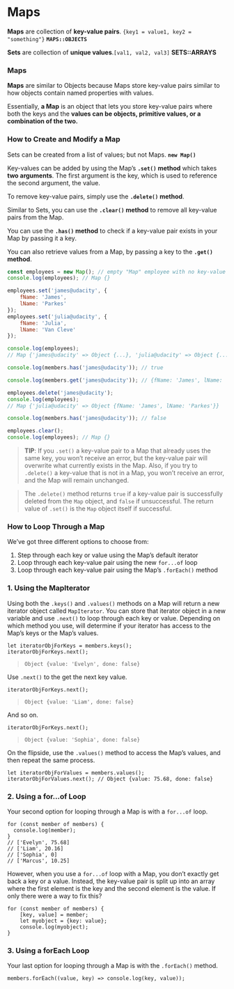 # Maps

**Maps** are collection of **key-value pairs**. `{key1 = value1, key2 = "something"}` **`MAPS::OBJECTS`**

**Sets** are collection of **unique values**.`[val1, val2, val3]`  **SETS::ARRAYS**

### Maps

**Maps** are similar to Objects because Maps store key-value pairs similar to how objects contain named properties with values. 

Essentially, **a Map** is an object that lets you store key-value pairs where both the keys and the **values can be objects, primitive values, or a combination of the two.**

### How to Create and Modify a Map <a id="how-to-create-a-map"></a>

Sets can be created from a list of values; but not Maps. **`new Map()`**

Key-values can be added by using the Map’s **`.set()` method** which takes **two arguments**. The first argument is the key, which is used to reference the second argument, the value.

To remove key-value pairs, simply use the **`.delete()` method**.

Similar to Sets, you can use the **`.clear()` method** to remove all key-value pairs from the Map.

You can use the **`.has()` method** to check if a key-value pair exists in your Map by passing it a key.

You can also retrieve values from a Map, by passing a key to the **`.get()` method**.

```javascript
const employees = new Map(); // empty "Map" employee with no key-value pairs.
console.log(employees); // Map {}

employees.set('james@udacity', { 
    fName: 'James',
    lName: 'Parkes'
});
employees.set('julia@udacity', {
    fName: 'Julia',
    lName: 'Van Cleve'
});

console.log(employees);
// Map {'james@udacity' => Object {...}, 'julia@udacity' => Object {...}}

console.log(members.has('james@udacity')); // true

console.log(members.get('james@udacity')); // {fName: 'James', lName: 'Parkes'}

employees.delete('james@udacity');
console.log(employees);
// Map {'julia@udacity' => Object {fName: 'James', lName: 'Parkes'}}

console.log(members.has('james@udacity')); // false

employees.clear();
console.log(employees); // Map {}

```

> **TIP**: If you `.set()` a key-value pair to a Map that already uses the same key, you won’t receive an error, but the key-value pair will overwrite what currently exists in the Map. Also, if you try to `.delete()` a key-value that is not in a Map, you won’t receive an error, and the Map will remain unchanged.

> The `.delete()` method returns `true` if a key-value pair is successfully deleted from the `Map` object, and `false` if unsuccessful. The return value of `.set()` is the `Map` object itself if successful.

### How to Loop Through a Map <a id="how-to-create-a-map"></a>

We’ve got three different options to choose from:

1. Step through each key or value using the Map’s default iterator
2. Loop through each key-value pair using the new `for...of` loop
3. Loop through each key-value pair using the Map’s `.forEach()` method

### 1. Using the MapIterator <a id="1-using-the-mapiterator"></a>

Using both the `.keys()` and `.values()` methods on a Map will return a new iterator object called `MapIterator`. You can store that iterator object in a new variable and use `.next()` to loop through each key or value. Depending on which method you use, will determine if your iterator has access to the Map’s keys or the Map’s values.

```text
let iteratorObjForKeys = members.keys();
iteratorObjForKeys.next();
```

> `Object {value: 'Evelyn', done: false}`

Use `.next()` to the get the next key value.

```text
iteratorObjForKeys.next();
```

> `Object {value: 'Liam', done: false}`

And so on.

```text
iteratorObjForKeys.next();
```

> `Object {value: 'Sophia', done: false}`

On the flipside, use the `.values()` method to access the Map’s values, and then repeat the same process.

```text
let iteratorObjForValues = members.values();
iteratorObjForValues.next(); // Object {value: 75.68, done: false}
```

### 2. Using a for...of Loop <a id="2-using-a-for-of-loop"></a>

Your second option for looping through a Map is with a `for...of` loop.

```text
for (const member of members) {
  console.log(member);
}
// ['Evelyn', 75.68]
// ['Liam', 20.16]
// ['Sophia', 0]
// ['Marcus', 10.25]
```

However, when you use a `for...of` loop with a Map, you don’t exactly get back a key or a value. Instead, the key-value pair is split up into an array where the first element is the key and the second element is the value. If only there were a way to fix this?

```text
for (const member of members) { 
    [key, value] = member; 
    let myobject = {key: value};
    console.log(myobject);
}
```



### 3. Using a forEach Loop <a id="3-using-a-foreach-loop"></a>

Your last option for looping through a Map is with the `.forEach()` method.

```text
members.forEach((value, key) => console.log(key, value));
```



